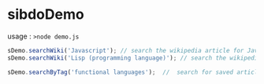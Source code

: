 sibdoDemo
=========

usage : 
```>node demo.js```

```Javascript
sDemo.searchWiki('Javascript'); // search the wikipedia article for Javascript
sDemo.searchWiki('Lisp (programming language)'); // search the wikipedia article for Lisp

sDemo.searchByTag('functional languages');  //  search for saved articles with tag : 'functional languages'
```
